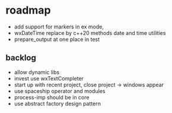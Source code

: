 # roadmap
- add support for markers in ex mode,
- wxDateTime replace by c++20 methods date and time utilities
- prepare_output at one place in test

## backlog
- allow dynamic libs
- invest use wxTextCompleter
- start up with recent project, close project
  -> windows appear
- use spaceship operator
  and modules
- process-imp should be in core
- use abstract factory design pattern
